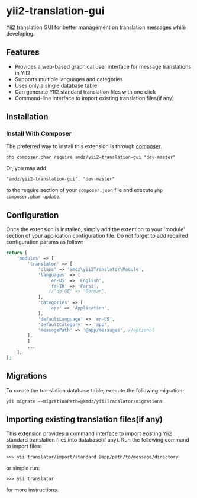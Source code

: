# yii2-translation-gui
Yii2 translation GUI for better management on translation messages while developing.

Features
--------
- Provides a web-based graphical user interface for message translations in YII2
- Supports multiple languages and categories
- Uses only a single database table
- Can generate YII2 standard translation files with one click
- Command-line interface to import existing translation files(if any)

Installation
------------

### Install With Composer

The preferred way to install this extension is through [composer](http://getcomposer.org/download/).

```
php composer.phar require amdz/yii2-translation-gui "dev-master"

```
Or, you may add

```
"amdz/yii2-translation-gui": "dev-master"
```

to the require section of your `composer.json` file and execute `php composer.phar update`.

Configuration
-------------
Once the extension is installed, simply add the extention to your 'module' section of your application configuration file. Do not forget to add required configuration params as follow:
```php
return [
    'modules' => [
        'translator' => [
            'class' => 'amdz\yii2Translator\Module',
            'languages' => [
                'en-US' => 'English',
                'fa-IR' => 'Farsi',
                //'de-GE' => 'German',
            ],
            'categories' => [
                'app' => 'Application',
            ],
            'defaultLanguage' => 'en-US',
            'defaultCategory' => 'app',
            'messagePath' => '@app/messages', //optional
        ],
        ]
        ...
    ],
];
```

Migrations
---------------------------
To create the translation database table, execute the following migration:
```
yii migrate --migrationPath=@amdz/yii2Translator/migrations
```

Importing existing translation files(if any)
--------------------------------------------
This extension provides a command interface to import existing Yii2 standard translation files into database(if any).
Run the following command to import files:
```
>>> yii translator/import/standard @app/path/to/message/directory
```
or simple run:
```
>>> yii translator
```
for more instructions.
